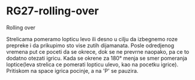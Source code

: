 # RG27-rolling-over
Rolling over

Strelicama pomeramo lopticu levo ili desno u cilju da izbegnemo roze prepreke i da prikupimo sto vise zutih dijamanata. Posle odredjenog vremena put ce poceti da se okrece, dok se ne prevrne naopako, pa ce to dodatno otezati igricu. Kada se okrene za 180° menja se smer pomeranja loptice(leva strelica ce pomerati lopticu ulevo, kao na pocetku igrice). Pritiskom na space igrica pocinje, a na 'P' se pauzira.
